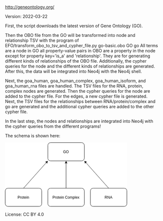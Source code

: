 http://geneontology.org/

Version: 2022-03-22

First, the script downloads the latest version of Gene Ontology (GO).

Then the OBO file from the GO will be transformed into node and relationship TSV with the program of EFO/transform_obo_to_tsv_and_cypher_file.py go-basic.obo GO go
All terms are a node in GO all property-value pairs in OBO are a property in the node except for property key='is_a' and 'relationship'. They are for generating different kinds of relationships of the OBO file.
Additionally, the cypher queries for the node and the different kinds of relationships are generated. After this, the data will be integrated into Neo4j with the Neo4j shell.

Next, the goa_human, goa_human_complex, goa_human_isoform, and goa_human_rna files are handled. The TSV files for the RNA, protein, complex nodes are generated. 
Then the cypher queries for the node are added to the cypher file. For the edges, a new cypher file is generated.
Next, the TSV files for the relationships between RNA/protein/complex and go are generated and the additional cypher queries are added to the other cypher file.

In the last step, the nodes and relationships are integrated into Neo4j with the cypher queries from the different programs!


The schema is shown here:

![er_diagram](go.png)

License: CC BY 4.0